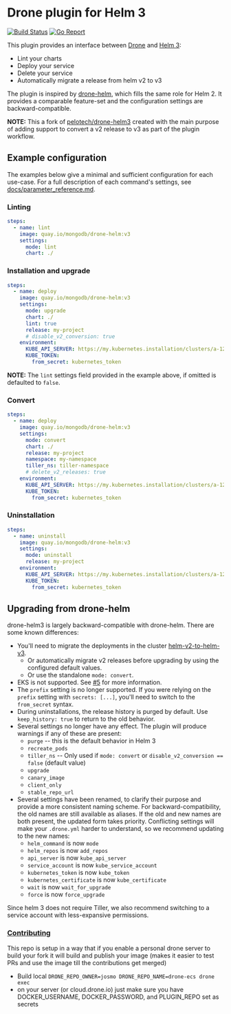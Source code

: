 # Drone plugin for Helm 3

[![Build Status](https://drone.corp.mongodb.com/api/badges/mongodb-forks/drone-helm3/status.svg)](https://drone.corp.mongodb.com/mongodb-forks/drone-helm3)
[![Go Report](https://goreportcard.com/badge/github.com/mongodb-forks/drone-helm3)](https://goreportcard.com/report/github.com/mongodb-forks/drone-helm3)

This plugin provides an interface between [Drone](https://drone.io/) and [Helm 3](https://github.com/kubernetes/helm):

* Lint your charts
* Deploy your service
* Delete your service
* Automatically migrate a release from helm v2 to v3

The plugin is inspired by [drone-helm](https://github.com/ipedrazas/drone-helm), which fills the same role for Helm 2. It provides a comparable feature-set and the configuration settings are backward-compatible.

**NOTE:** This a fork of [pelotech/drone-helm3](https://github.com/pelotech/drone-helm3) created with the main purpose of adding support to convert a v2 release to v3 as part of the plugin workflow.

## Example configuration

The examples below give a minimal and sufficient configuration for each use-case. For a full description of each command's settings, see [docs/parameter_reference.md](docs/parameter_reference.md).

### Linting

```yaml
steps:
  - name: lint
    image: quay.io/mongodb/drone-helm:v3
    settings:
      mode: lint
      chart: ./
```

### Installation and upgrade

```yaml
steps:
  - name: deploy
    image: quay.io/mongodb/drone-helm:v3
    settings:
      mode: upgrade
      chart: ./
      lint: true
      release: my-project
      # disable_v2_conversion: true
    environment:
      KUBE_API_SERVER: https://my.kubernetes.installation/clusters/a-1234
      KUBE_TOKEN:
        from_secret: kubernetes_token
```
**NOTE:** The `lint` settings field provided in the example above, if omitted is defaulted to `false`.

### Convert

```yaml
steps:
  - name: deploy
    image: quay.io/mongodb/drone-helm:v3
    settings:
      mode: convert
      chart: ./
      release: my-project
      namespace: my-namespace
      tiller_ns: tiller-namespace
      # delete_v2_releases: true
    environment:
      KUBE_API_SERVER: https://my.kubernetes.installation/clusters/a-1234
      KUBE_TOKEN:
        from_secret: kubernetes_token
```

### Uninstallation

```yaml
steps:
  - name: uninstall
    image: quay.io/mongodb/drone-helm:v3
    settings:
      mode: uninstall
      release: my-project
    environment:
      KUBE_API_SERVER: https://my.kubernetes.installation/clusters/a-1234
      KUBE_TOKEN:
        from_secret: kubernetes_token
```

## Upgrading from drone-helm

drone-helm3 is largely backward-compatible with drone-helm. There are some known differences:

* You'll need to migrate the deployments in the cluster [helm-v2-to-helm-v3](https://helm.sh/blog/migrate-from-helm-v2-to-helm-v3/).
  * Or automatically migrate v2 releases before upgrading by using the configured default values. 
  * Or use the standalone `mode: convert`.
* EKS is not supported. See [#5](https://github.com/pelotech/drone-helm3/issues/5) for more information.
* The `prefix` setting is no longer supported. If you were relying on the `prefix` setting with `secrets: [...]`, you'll need to switch to the `from_secret` syntax.
* During uninstallations, the release history is purged by default. Use `keep_history: true` to return to the old behavior.
* Several settings no longer have any effect. The plugin will produce warnings if any of these are present:
    * `purge` -- this is the default behavior in Helm 3
    * `recreate_pods`
    * `tiller_ns` -- Only used if `mode: convert` or `disable_v2_conversion == false` (default value)
    * `upgrade`
    * `canary_image`
    * `client_only`
    * `stable_repo_url`
* Several settings have been renamed, to clarify their purpose and provide a more consistent naming scheme. For backward-compatibility, the old names are still available as aliases. If the old and new names are both present, the updated form takes priority. Conflicting settings will make your `.drone.yml` harder to understand, so we recommend updating to the new names:
    * `helm_command` is now `mode`
    * `helm_repos` is now `add_repos`
    * `api_server` is now `kube_api_server`
    * `service_account` is now `kube_service_account`
    * `kubernetes_token` is now `kube_token`
    * `kubernetes_certificate` is now `kube_certificate`
    * `wait` is now `wait_for_upgrade`
    * `force` is now `force_upgrade`

Since helm 3 does not require Tiller, we also recommend switching to a service account with less-expansive permissions.

### [Contributing](docs/contributing.md)

This repo is setup in a way that if you enable a personal drone server to build your fork it will
 build and publish your image (makes it easier to test PRs and use the image till the contributions get merged)

* Build local ```DRONE_REPO_OWNER=josmo DRONE_REPO_NAME=drone-ecs drone exec```
* on your server (or cloud.drone.io) just make sure you have DOCKER_USERNAME, DOCKER_PASSWORD, and PLUGIN_REPO set as secrets
